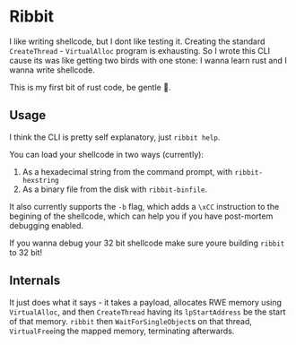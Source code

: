 # Ribbit

I like writing shellcode, but I dont like testing it. Creating the standard `CreateThread` - `VirtualAlloc` program is exhausting. So I wrote this CLI cause its was like getting two birds with one stone: I wanna learn rust and I wanna write shellcode.

This is my first bit of rust code, be gentle 🥺.

## Usage

I think the CLI is pretty self explanatory, just `ribbit help`.

You can load your shellcode in two ways (currently):

1. As a hexadecimal string from the command prompt, with `ribbit-hexstring`
1. As a binary file from the disk with `ribbit-binfile`.

It also currently supports the `-b` flag, which adds a `\xCC` instruction to the begining of the shellcode, which can help you if you have post-mortem debugging enabled.

If you wanna debug your 32 bit shellcode make sure youre building `ribbit` to 32 bit!

## Internals

It just does what it says - it takes a payload, allocates RWE memory using `VirtualAlloc`, and then `CreateThread` having its `lpStartAddress` be the start of that memory. `ribbit` then `WaitForSingleObject`s on that thread, `VirtualFree`ing the mapped memory, terminating afterwards.

